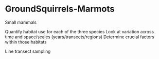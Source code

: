 # GroundSquirrels-Marmots

Small mammals
 
Quantify habitat use for each of the three species
Look at variation across time and space/scales (years/transects/regions)
Determine crucial factors within those habitats
 
Line transect sampling

